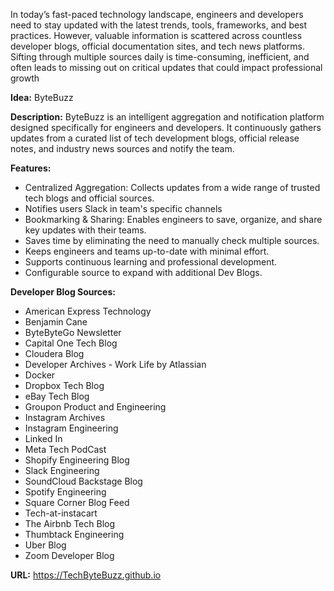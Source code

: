 In today’s fast-paced technology landscape, engineers and developers need to stay updated with the latest trends, tools, frameworks, and best practices. However, valuable information is scattered across countless developer blogs, official documentation sites, and tech news platforms. Sifting through multiple sources daily is time-consuming, inefficient, and often leads to missing out on critical updates that could impact professional growth

**Idea:** ByteBuzz

**Description:** ByteBuzz is an intelligent aggregation and notification platform designed specifically for engineers and developers. It continuously gathers updates from a curated list of tech development blogs, official release notes, and industry news sources and notify the team.

**Features:**

- Centralized Aggregation: Collects updates from a wide range of trusted tech blogs and official sources.
- Notifies users Slack in team's specific channels
- Bookmarking & Sharing: Enables engineers to save, organize, and share key updates with their teams.
- Saves time by eliminating the need to manually check multiple sources.
- Keeps engineers and teams up-to-date with minimal effort.
- Supports continuous learning and professional development.
- Configurable source to expand with additional Dev Blogs.

**Developer Blog Sources:**

- American Express Technology
- Benjamin Cane
- ByteByteGo Newsletter
- Capital One Tech Blog
- Cloudera Blog
- Developer Archives - Work Life by Atlassian
- Docker
- Dropbox Tech Blog
- eBay Tech Blog
- Groupon Product and Engineering
- Instagram Archives
- Instagram Engineering
- Linked In
- Meta Tech PodCast
- Shopify Engineering Blog
- Slack Engineering
- SoundCloud Backstage Blog
- Spotify Engineering
- Square Corner Blog Feed
- Tech-at-instacart
- The Airbnb Tech Blog
- Thumbtack Engineering
- Uber Blog
- Zoom Developer Blog

**URL:** https://TechByteBuzz.github.io



